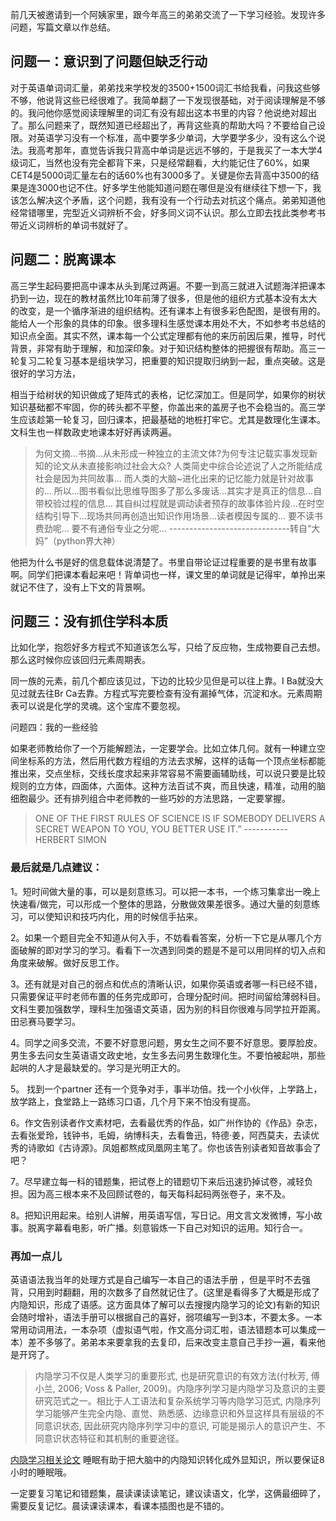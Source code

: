 
前几天被邀请到一个阿姨家里，跟今年高三的弟弟交流了一下学习经验。发现许多问题，写篇文章以作总结。

## 问题一：意识到了问题但缺乏行动

对于英语单词词汇量，弟弟找来学校发的3500+1500词汇书给我看，问我这些够不够，他说背这些已经很难了。我简单翻了一下发现很基础，对于阅读理解是不够的。我问他你感觉阅读理解里的词汇有没有超出这本书里的内容？他说绝对超出了。那么问题来了，既然知道已经超出了，再背这些真的帮助大吗？不要给自己设限。对英语学习没有一个标准，高中要学多少单词，大学要学多少，没有这么个说法。我高考那年，直觉告诉我只背高中单词是远远不够的，于是我买了一本大学4级词汇，当然也没有完全都背下来，只是经常翻看，大约能记住了60%，如果CET4是5000词汇量左右的话60%也有3000多了。关键是你去背高中3500的结果是连3000也记不住。好多学生他能知道问题在哪但是没有继续往下想一下，我该怎么解决这个矛盾，这个问题，我有没有一个行动去对抗这个痛点。弟弟知道他经常错哪里，完型近义词辨析不会，好多同义词不认识。那么立即去找此类参考书带近义词辨析的单词书就好了。

## 问题二：脱离课本

高三学生起码要把高中课本从头到尾过两遍。不要一到高三就进入试题海洋把课本扔到一边，现在的教材虽然比10年前薄了很多，但是他的组织方式基本没有太大的改变，是一个循序渐进的组织结构。还有课本上有很多彩色配图，是很有用的。能给人一个形象的具体的印象。很多理科生感觉课本用处不大，不如参考书总结的知识点全面。其实不然，课本每一个公式定理都有他的来历前因后果，推导，时代背景，非常有助于理解，和加深印象。对于知识结构整体的把握很有帮助。高三一轮复习二轮复习基本是组块学习，把重要的知识提取归纳到一起，重点突破。这是很好的学习方法，

相当于给树状的知识做成了矩阵式的表格，记忆深加工。但是同学，如果你的树状知识基础都不牢固，你的砖头都不平整，你盖出来的盖房子也不会稳当的。高三学生应该趁第一轮复习，回归课本，把最基础的地桩打牢它。尤其是数理化生课本。文科生也一样数政史地课本好好再读两遍。

> 为何文摘…书摘…从未形成一种独立的主流文体?为何专注记载实事发现新知的论文从未直接影响过社会大众?
人类简史中综合论述说了人之所能结成社会是因为共同故事…
而人类的大脑~进化出来的记忆能力就是针对故事的…
所以…图书看似比思维导图多了那么多废话…其实才是真正的信息…自带校验过程的信息…
其自纠过程就是调动读者预存的故事体验片段…在时空结构引导下…现场共同再创造出知识作用场景…读者模因专属的…
要不读书费劲呢…
要不有通俗专业之分呢…
------------------------------转自“大妈”（python界大神）  

他把为什么书是好的信息载体说清楚了。书里自带论证过程重要的是书里有故事啊。同学们把课本看起来吧！背单词也一样，课文里的单词就是记得牢，单拎出来就记不住了，没有上下文的背景啊。

## 问题三：没有抓住学科本质

比如化学，抱怨好多方程式不知道该怎么写，只给了反应物，生成物要自己去想。那么这时候你应该回归元素周期表。

同一族的元素，前几个都应该见过，下边的比较少见但是可以往上靠。I Ba就没大见过就去往Br Ca去靠。方程式写完要检查有没有漏掉气体，沉淀和水。元素周期表可以说是化学的灵魂。这个宝库不要忽视。

问题四：我的一些经验

如果老师教给你了一个万能解题法，一定要学会。比如立体几何。就有一种建立空间坐标系的方法，然后用代数方程组的方法去求解，这样的话每一个顶点坐标都能推出来，交点坐标，交线长度求起来非常容易不需要画辅助线，可以说只要是比较规则的立方体，四面体，六面体。这种方法百试不爽，而且快速，精准，动用的脑细胞最少。还有排列组合中老师教的一些巧妙的方法思路，一定要掌握。

> ONE OF THE FIRST RULES OF SCIENCE IS IF SOMEBODY DELIVERS A SECRET WEAPON TO YOU, YOU BETTER USE IT.”
-----------HERBERT SIMON

### 最后就是几点建议：

1。短时间做大量的事，可以是刻意练习。可以把一本书，一个练习集拿出一晚上快速看/做完，可以形成一个整体的思路，分散做效果差很多。通过大量的刻意练习，可以使知识和技巧内化，用的时候信手拈来。

2。如果一个题目完全不知道从何入手，不妨看看答案，分析一下它是从哪几个方面破解的即对学习的学习。看看下一次遇到同类的题是不是可以用同样的切入点和角度来破解。做好反思工作。

3。还有就是对自己的弱点和优点的清晰认识，如果你英语或者哪一科已经不错，只需要保证平时老师布置的任务完成即可，合理分配时间。把时间留给薄弱科目。文科生要加强数学，理科生加强语文英语，因为别的科目你很难与同学拉开距离。田忌赛马要学习。

4。同学之间多交流，不要不好意思问题，男女生之间不要不好意思。要厚脸皮。男生多去问女生英语语文政史地，女生多去问男生数理化生。不要怕被起哄，那些起哄的人才是最缺爱的。学习是光明正大的。

5。 找到一个partner 还有一个竞争对手，事半功倍。找一个小伙伴，上学路上，放学路上，食堂路上一路练习口语，几个月下来不怕没有提高。

6。作文告别读者作文素材吧，去看最优秀的作品，如广州作协的《作品》杂志，去看张爱玲，钱钟书，毛姆，纳博科夫，去看鲁迅，特德·姜，阿西莫夫，去读优秀的诗歌如《古诗源》。凤姐都熬成凤凰网主笔了。你也该告别读者知音故事会了吧？

7。尽早建立每一科的错题集，把试卷上的错题切下来后迅速扔掉试卷，减轻负担。因为高三根本来不及回顾试卷的，每天每科起码两张卷子，来不及。

8。把知识用起来。给别人讲解，用英语写信，写日记。用文言文发微博，写小故事。脱离字幕看电影，听广播。刻意锻炼一下自己对知识的运用。知行合一。

### 再加一点儿  

英语语法我当年的处理方式是自己编写一本自己的语法手册 ，但是平时不去强背，只用到时翻翻，用的次数多了自然就记住了。(这里是看得多了大概是形成了内隐知识，形成了语感。这方面具体了解可以去搜搜内隐学习的论文)有新的知识会随时增补，语法手册可以根据自己的喜好，弱项编写一到3本，不要太多。一本常用动词用法，一本杂项（虚拟语气啦，作文高分词汇啦，语法错题本可以集成一本）差不多够了。弟弟本来要拿我的去复印，后来改变主意自己手抄一遍，看来他是开窍了。  

>内隐学习不仅是人类学习的重要形式, 也是研究意识的有效方法(付秋芳, 傅小兰, 2006; Voss
& Paller, 2009)。内隐序列学习是内隐学习及意识的主要研究范式之一。相比于人工语法和复杂系统学习等内隐学习范式, 内隐序列学习能够产生完全内隐、直觉、熟悉感、边缘意识和外显这样具有层级的不同意识状态, 因此研究内隐序列学习中的意识, 可能是揭示人的意识产生、不同意识状态特征和其机制的重要途径。  

[内隐学习相关论文](http://118.145.16.229:81/Jweb_xlkxjz/CN/abstract/abstract3318.shtml) 
睡眠有助于把大脑中的内隐知识转化成外显知识，所以要保证8小时的睡眠哦。  

一定要复习笔记和错题集，晨读课读读笔记，建议读语文，化学，这俩最细碎了，需要反复记忆。晨读课读课本，看课本插图也是不错的。